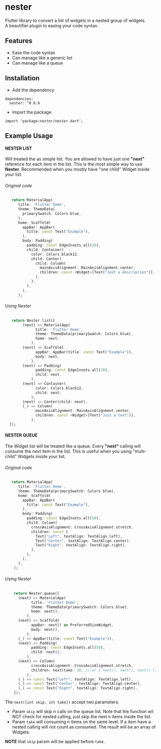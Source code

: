 # nester

Flutter library to convert a list of widgets in a nested group of widgets.  
A beautifier plugin to easing your code syntax.

## Features

- Ease the code syntax
- Can manage like a generic list
- Can manage like a queue

## Installation

- Add the dependency

```
dependencies:
  nester: ^0.0.6
```

- Import the package

```
import 'package:nester/nester.dart';
```

## Example Usage

#### NESTER LIST
Will treated the as simple list. You are allowed to have just one **"next"**
reference for each item in the list.
This is the most simple way to use **Nester**.
Recommended when you mostly have "one child" Widget inside your list.


###### Original code
```dart
   return MaterialApp(
      title: 'Flutter Demo',
      theme: ThemeData(
        primarySwatch: Colors.blue,
      ),
      home: Scaffold(
        appBar: AppBar(
          title: const Text("Example"),
        ),
        body: Padding(
          padding: const EdgeInsets.all(20),
          child: Container(
            color: Colors.black12,
            child: Center(
              child: Column(
                mainAxisAlignment: MainAxisAlignment.center,
                children: const <Widget>[Text("Just a description")],
              ),
            ),
          ),
        ),
      );
```

###### Using Nester
```dart
   return Nester.list([
        (next) => MaterialApp(
              title: 'Flutter Demo',
              theme: ThemeData(primarySwatch: Colors.blue),
              home: next,
            ),
        (next) => Scaffold(
              appBar: AppBar(title: const Text("Example")),
              body: next,
            ),
        (next) => Padding(
              padding: const EdgeInsets.all(20),
              child: next,
            ),
        (next) => Container(
              color: Colors.black12,
              child: next,
            ),
        (next) => Center(child: next),
        (_) => Column(
              mainAxisAlignment: MainAxisAlignment.center,
              children: const <Widget>[Text("Just a text")],
            ),
  ]);
```

#### NESTER QUEUE
The Widget list will be treated like a queue.
Every **"next"** calling will consume the next item in the list.
This is useful when you using "multi-child" Widgets inside your list.

###### Original code
```dart
   return MaterialApp(
      title: 'Flutter Demo',
      theme: ThemeData(primarySwatch: Colors.blue),
      home: Scaffold(
        appBar: AppBar(
          title: const Text("Example"),
        ),
        body: Padding(
          padding: const EdgeInsets.all(50),
          child: Column(
            crossAxisAlignment: CrossAxisAlignment.stretch,
            children: const [
              Text("Left", textAlign: TextAlign.left),
              Text("Center", textAlign: TextAlign.center),
              Text("Right", textAlign: TextAlign.right),
            ],
          ),
        ),
      ),
    );
```

###### Using Nester
```dart
    return Nester.queue([
      (next) => MaterialApp(
            title: 'Flutter Demo',
            theme: ThemeData(primarySwatch: Colors.blue),
            home: next(),
          ),
      (next) => Scaffold(
            appBar: next() as PreferredSizeWidget,
            body: next(),
          ),
      (_) => AppBar(title: const Text("Example")),
      (next) => Padding(
            padding: const EdgeInsets.all(50),
            child: next(),
          ),
      (next) => Column(
            crossAxisAlignment: CrossAxisAlignment.stretch,
            children: next(take: 3), // or [ next(), next(), next() ],
          ),
      (_) => const Text("Left", textAlign: TextAlign.left),
      (_) => const Text("Center", textAlign: TextAlign.center),
      (_) => const Text("Right", textAlign: TextAlign.right),
    ]);
```

The `next({int skip, int take})` accept two parameters.
* Param `skip` will skip n calls on the queue list. Note that the
function wil NOT check for nested calling, just skip the next n items
inside the list.
* Param `take` will consuming n items on the same level. If a item have a
nested calling will not count as consumed. The result will be an array of
Widgets.

**NOTE** that `skip` param will be applied before `take`.
